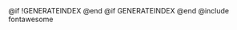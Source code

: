 ---
---
<meta charset="utf-8">
<meta name="viewport" content="width=device-width, initial-scale=1">
<link rel="icon" href="favicon.png">
<meta name="description" content="{{ SITE_DESC }}">
<meta name="author" content="{{ AUTHOR_NAME }}">
@if !GENERATEINDEX
<link rel="stylesheet" href="css/fly.css">
@end
@if GENERATEINDEX
<link rel="stylesheet" href="css/fly_indexT.css">
@end
@include fontawesome
